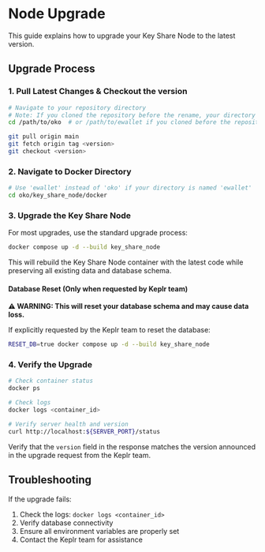 # Node Upgrade

This guide explains how to upgrade your Key Share Node to the latest version.

## Upgrade Process

### 1. Pull Latest Changes & Checkout the version

```bash
# Navigate to your repository directory
# Note: If you cloned the repository before the rename, your directory might be named 'ewallet' instead of 'oko'
cd /path/to/oko  # or /path/to/ewallet if you cloned before the repository rename

git pull origin main
git fetch origin tag <version>
git checkout <version>
```

### 2. Navigate to Docker Directory

```bash
# Use 'ewallet' instead of 'oko' if your directory is named 'ewallet'
cd oko/key_share_node/docker
```

### 3. Upgrade the Key Share Node

For most upgrades, use the standard upgrade process:

```bash
docker compose up -d --build key_share_node
```

This will rebuild the Key Share Node container with the latest code while preserving all existing data and database schema.

#### Database Reset (Only when requested by Keplr team)

**⚠️ WARNING: This will reset your database schema and may cause data loss.**

If explicitly requested by the Keplr team to reset the database:

```bash
RESET_DB=true docker compose up -d --build key_share_node
```

### 4. Verify the Upgrade

```bash
# Check container status
docker ps

# Check logs
docker logs <container_id>

# Verify server health and version
curl http://localhost:${SERVER_PORT}/status
```

Verify that the `version` field in the response matches the version announced in the upgrade request from the Keplr team.

## Troubleshooting

If the upgrade fails:

1. Check the logs: `docker logs <container_id>`
2. Verify database connectivity
3. Ensure all environment variables are properly set
4. Contact the Keplr team for assistance
